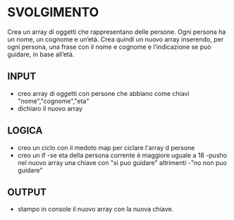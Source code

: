 # SVOLGIMENTO
Crea un array di oggetti che rappresentano delle persone.
Ogni persona ha un nome, un cognome e un’età.
Crea quindi un nuovo array inserendo, per ogni persona, una frase con il nome e cognome e l’indicazione se può guidare, in base all’età.

## INPUT
- creo array di oggetti con persone che abbiano come chiavi "nome","cognome","eta"
- dichiaro il nuovo array 

## LOGICA
- creo un ciclo con il medoto map per ciclare l'array d persone
- creo un if
    -se eta della persona corrente è maggiore uguale a 18
        -pusho nel nuovo array una chiave con "si puo guidare"
    altrimenti
        -"no non puo guidare"
## OUTPUT
- stampo in console il nuovo array con la nuova chiave.